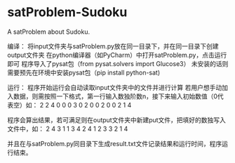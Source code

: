 # satProblem-Sudoku
A satProblem about Sudoku.

编译：
将input文件夹与satProblem.py放在同一目录下，并在同一目录下创建output文件夹
在python编译器（如PyCharm）中打开satProblem.py，点击运行即可
程序导入了pysat包（from pysat.solvers import Glucose3）
未安装的话则需要预先在环境中安装pysat包（pip install python-sat)

运行：
程序开始运行会自动读取input文件夹中的文件并进行计算
若用户想手动加入数据，则需按照一下格式，第一行输入数独阶数n，接下来输入初始数值（0代表空）如：
2
2 4 0 0
0 3 0 2
0 0 2 0
0 2 1 4

程序会算出结果，若可满足则在output文件夹中新建put文件，把填好的数独写入文件中，如：
2 4 3 1
1 3 4 2
4 1 2 3
3 2 1 4

并且在与satProblem.py同目录下生成result.txt文件记录结果和运行时间，程序运行结束。
